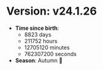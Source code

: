 # Version: v24.1.26
- **Time since birth**:
  - 8823 days
  - 211752 hours
  - 12705120 minutes
  - 762307200 seconds
- **Season**: Autumn 🍁
